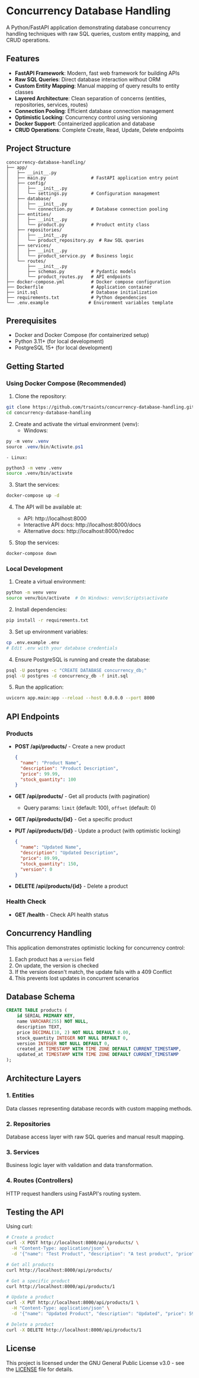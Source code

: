 # Concurrency Database Handling

A Python/FastAPI application demonstrating database concurrency handling techniques with raw SQL queries, custom entity mapping, and CRUD operations.

## Features

- **FastAPI Framework**: Modern, fast web framework for building APIs
- **Raw SQL Queries**: Direct database interaction without ORM
- **Custom Entity Mapping**: Manual mapping of query results to entity classes
- **Layered Architecture**: Clean separation of concerns (entities, repositories, services, routes)
- **Connection Pooling**: Efficient database connection management
- **Optimistic Locking**: Concurrency control using versioning
- **Docker Support**: Containerized application and database
- **CRUD Operations**: Complete Create, Read, Update, Delete endpoints

## Project Structure

```
concurrency-database-handling/
├── app/
│   ├── __init__.py
│   ├── main.py                 # FastAPI application entry point
│   ├── config/
│   │   ├── __init__.py
│   │   └── settings.py         # Configuration management
│   ├── database/
│   │   ├── __init__.py
│   │   └── connection.py       # Database connection pooling
│   ├── entities/
│   │   ├── __init__.py
│   │   └── product.py          # Product entity class
│   ├── repositories/
│   │   ├── __init__.py
│   │   └── product_repository.py  # Raw SQL queries
│   ├── services/
│   │   ├── __init__.py
│   │   └── product_service.py  # Business logic
│   └── routes/
│       ├── __init__.py
│       ├── schemas.py          # Pydantic models
│       └── product_routes.py   # API endpoints
├── docker-compose.yml          # Docker compose configuration
├── Dockerfile                  # Application container
├── init.sql                    # Database initialization
├── requirements.txt            # Python dependencies
└── .env.example               # Environment variables template
```

## Prerequisites

- Docker and Docker Compose (for containerized setup)
- Python 3.11+ (for local development)
- PostgreSQL 15+ (for local development)

## Getting Started

### Using Docker Compose (Recommended)

1. Clone the repository:
```bash
git clone https://github.com/trsaints/concurrency-database-handling.git
cd concurrency-database-handling
```

2. Create and activate the virtual environment (venv):
    - Windows:
```ps1
py -m venv .venv
source .venv/bin/Activate.ps1
```
    - Linux:
```bash
python3 -m venv .venv
source .venv/bin/activate
```

3. Start the services:
```bash
docker-compose up -d
```

4. The API will be available at:
   - API: http://localhost:8000
   - Interactive API docs: http://localhost:8000/docs
   - Alternative docs: http://localhost:8000/redoc

5. Stop the services:
```bash
docker-compose down
```

### Local Development

1. Create a virtual environment:
```bash
python -m venv venv
source venv/bin/activate  # On Windows: venv\Scripts\activate
```

2. Install dependencies:
```bash
pip install -r requirements.txt
```

3. Set up environment variables:
```bash
cp .env.example .env
# Edit .env with your database credentials
```

4. Ensure PostgreSQL is running and create the database:
```bash
psql -U postgres -c "CREATE DATABASE concurrency_db;"
psql -U postgres -d concurrency_db -f init.sql
```

5. Run the application:
```bash
uvicorn app.main:app --reload --host 0.0.0.0 --port 8000
```

## API Endpoints

### Products

- **POST /api/products/** - Create a new product
  ```json
  {
    "name": "Product Name",
    "description": "Product Description",
    "price": 99.99,
    "stock_quantity": 100
  }
  ```

- **GET /api/products/** - Get all products (with pagination)
  - Query params: `limit` (default: 100), `offset` (default: 0)

- **GET /api/products/{id}** - Get a specific product

- **PUT /api/products/{id}** - Update a product (with optimistic locking)
  ```json
  {
    "name": "Updated Name",
    "description": "Updated Description",
    "price": 89.99,
    "stock_quantity": 150,
    "version": 0
  }
  ```

- **DELETE /api/products/{id}** - Delete a product

### Health Check

- **GET /health** - Check API health status

## Concurrency Handling

This application demonstrates optimistic locking for concurrency control:

1. Each product has a `version` field
2. On update, the version is checked
3. If the version doesn't match, the update fails with a 409 Conflict
4. This prevents lost updates in concurrent scenarios

## Database Schema

```sql
CREATE TABLE products (
    id SERIAL PRIMARY KEY,
    name VARCHAR(255) NOT NULL,
    description TEXT,
    price DECIMAL(10, 2) NOT NULL DEFAULT 0.00,
    stock_quantity INTEGER NOT NULL DEFAULT 0,
    version INTEGER NOT NULL DEFAULT 0,
    created_at TIMESTAMP WITH TIME ZONE DEFAULT CURRENT_TIMESTAMP,
    updated_at TIMESTAMP WITH TIME ZONE DEFAULT CURRENT_TIMESTAMP
);
```

## Architecture Layers

### 1. Entities
Data classes representing database records with custom mapping methods.

### 2. Repositories
Database access layer with raw SQL queries and manual result mapping.

### 3. Services
Business logic layer with validation and data transformation.

### 4. Routes (Controllers)
HTTP request handlers using FastAPI's routing system.

## Testing the API

Using curl:

```bash
# Create a product
curl -X POST http://localhost:8000/api/products/ \
  -H "Content-Type: application/json" \
  -d '{"name": "Test Product", "description": "A test product", "price": 49.99, "stock_quantity": 10}'

# Get all products
curl http://localhost:8000/api/products/

# Get a specific product
curl http://localhost:8000/api/products/1

# Update a product
curl -X PUT http://localhost:8000/api/products/1 \
  -H "Content-Type: application/json" \
  -d '{"name": "Updated Product", "description": "Updated", "price": 59.99, "stock_quantity": 20, "version": 0}'

# Delete a product
curl -X DELETE http://localhost:8000/api/products/1
```

## License

This project is licensed under the GNU General Public License v3.0 - see the [LICENSE](LICENSE) file for details.
